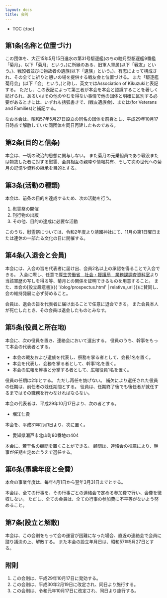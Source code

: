 ```yaml
---
layout: docs
title: 会則
---
```


- TOC
{:toc}

## 第1条(名称と位置づけ)
この団体を、大正15年5月15日進水の第31号駆逐艦(のちの睦月型駆逐艦9番艦「菊月」、以下「菊月」という。)に所縁のある、旧軍人軍属(以下「戦友」という。)、戦歿者並びに物故者の遺族(以下「遺族」という。)、有志によって構成され、その全てに祈りと憩いの場を提供する戦友会と位置づける。
また「駆逐艦菊月会」(以下「会」という。)と称し、英文ではAssociation of Kikuzukiと表記する。
ただし、この表記によって第三者が本会を本会と認識することを著しく妨げられ、あるいはその他のやむを得ない事情で他の団体と明確に区別する必要があるときには、いずれも括弧書きで、(戦友遺族会)、または(for Veterans and Families)と補記する。

なお本会は、昭和57年5月27日設立の同名の団体を前身とし、平成29年10月17日時点で解散していた同団体を同日再建したものである。

## 第2条(目的と信条)
本会は、一切の政治的思想に関与しない。
また菊月の元乗組員であり戦没または物故した者に対する慰霊、会員相互の親睦や情報共有、そして次の世代への菊月の記憶や資料の継承を目的とする。

## 第3条(活動の種類)
本会は、前条の目的を達成するため、次の活動を行う。
1. 慰霊祭の開催
1. 刊行物の出版
1. その他、目的の達成に必要な活動

このうち、慰霊祭については、令和2年度より靖國神社にて、11月の第1日曜日または連休の一部たる文化の日に開催する。

## 第4条(入退会と会員)
本会には、入会の旨を代表者に届け出、会員2名以上の承認を得ることで入会できる。
入会に際し、任意で[厚生労働省　社会・援護局　業務課調査資料室](http://www.mhlw.go.jp/stf/seisakunitsuite/bunya/0000093051.html)より当該軍歴の写しを得る等、菊月との関係を証明できるものを用意すること。
また、本会の[設立趣意書]({{ '/blog/prospectus.html' | relative_url }})に賛同し、会の維持発展に必ず努めること。

会員は、退会の旨を代表者に届け出ることで任意に退会できる。
また会員本人が死亡したとき、その会員は退会したものとみなす。

## 第5条(役員と所在地)
本会に、次の役員を置き、連絡会において選出する。
役員のうち、幹事をもって本会の代表者とする。
- 本会の戦友および遺族を代表し、祭務を掌る者として、会長1名を置く。
- 本会を代表し、会務を掌る者として、幹事1名を置く。
- 本会の広報を幹事と分掌する者として、広報役員1名を置く。

役員の任期は2年とする。
ただし再任を妨げない。
補欠により選任された役員の任期は、前任者の残任期間とする。
役員は、任期終了後でも後任者が就任するまではその職務を行わなければならない。

本会の代表者は、平成29年10月17日より、次の者とする。
- 堀江仁貴

本会を、平成31年2月1日より、次に置く。
- 愛知県瀬戸市北山町80番地の404

本会に、若干名の顧問を置くことができる。
顧問は、連絡会の推薦により、幹事が任期を定めたうえで選任する。

## 第6条(事業年度と会費）
本会の事業年度は、毎年4月1日から翌年3月31日までとする。

本会は、全ての行事を、その行事ごとの連絡会で定める参加費で行い、会費を徴収しない。
ただし、全ての会員は、全ての行事の参加費に不平等がないよう努めること。

## 第7条(設立と解散)
本会は、この会則をもって会の運営が困難になった場合、直近の連絡会で会員に諮り議決の上、解散する。
また本会の設立年月日は、昭和57年5月27日とする。

## 附則
1. この会則は、平成29年10月17日に発効する。
1. この会則は、平成30年2月19日に改定され、同日より施行する。
1. この会則は、令和元年10月17日に改定され、同日より施行する。

